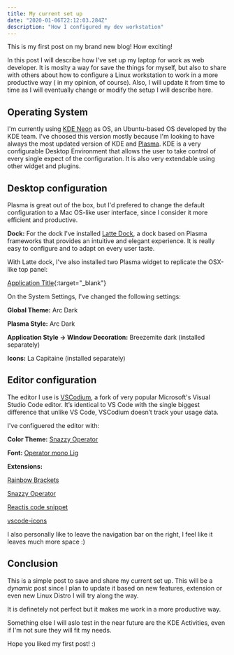```yaml
---
title: My current set up 
date: "2020-01-06T22:12:03.284Z"
description: "How I configured my dev workstation"
---
```


This is my first post on my brand new blog! How exciting!

In this post I will describe how I've set up my laptop for work as web developer. It is moslty a way for save the things for myself, but also to share with others about how to configure a Linux workstation to work in a more productive way ( in my opinion, of course). Also, I will update it from time to time as I will eventually change or modify the setup I will describe here.

## Operating System

I'm currently using [KDE Neon](https://neon.kde.org/) as OS, an Ubuntu-based OS developed by the KDE team. I've choosed this version mostly because I'm looking to have always the most updated version of KDE and [Plasma](https://kde.org/plasma-desktop). 
KDE is a very configurable Desktop Environment that allows the user to take control of every single expect of the configuration. It is also very extendable using other widget and plugins.

## Desktop configuration

Plasma is great out of the box, but I'd prefered to change the default configuration to a Mac OS-like user interface, since I consider it more efficient and productive.

**Dock:** For the dock I've installed [Latte Dock](https://store.kde.org/p/1169519/), a dock based on Plasma frameworks that provides an intuitive and elegant experience. It is really easy to configure and to adapt on every user taste.

With Latte dock, I've also installed two Plasma widget to replicate the OSX-like top panel:

[Application Title](https://store.kde.org/p/1199712/){:target="_blank"}



On the System Settings, I've changed the following settings:

**Global Theme:** Arc Dark

**Plasma Style:** Arc Dark

**Application Style -> Window Decoration:** Breezemite dark (installed separately)

**Icons:** La Capitaine (installed separately)

## Editor configuration

The editor I use is [VSCodium](https://vscodium.com/), a fork of very popular Microsoft's Visual Studio Code editor. It’s identical to VS Code with the single biggest difference that unlike VS Code, VSCodium doesn’t track your usage data.

I've configuered the editor with:

**Color Theme:** [Snazzy Operator](https://marketplace.visualstudio.com/items?itemName=aaronthomas.vscode-snazzy-operator)

**Font:** [Operator mono Lig](https://github.com/kiliman/operator-mono-lig)

**Extensions:** 
  
  [Rainbow Brackets](https://marketplace.visualstudio.com/items?itemName=2gua.rainbow-brackets)
  
  [Snazzy Operator](https://marketplace.visualstudio.com/items?itemName=aaronthomas.vscode-snazzy-operator)
  
  [Reactjs code snippet](https://marketplace.visualstudio.com/items?itemName=xabikos.ReactSnippets)
  
  [vscode-icons](https://marketplace.visualstudio.com/items?itemName=vscode-icons-team.vscode-icons)

I also personally like to leave the navigation bar on the right, I feel like it leaves much more space :)

## Conclusion

This is a simple post to save and share my current set up. This will be a *dynamic* post since I plan to update it based on new features, extension or even new Linux Distro I will try along the way.

It is definetely not perfect but it makes me work in a more productive way.

Something else I will aslo test in the near future are the KDE Activities, even if I'm not sure they will fit my needs.

Hope you liked my first post! :)